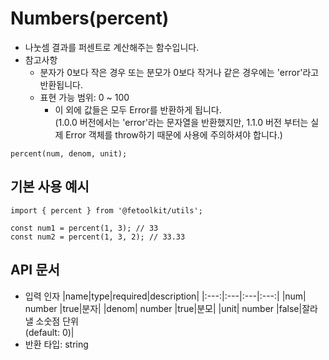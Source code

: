 # Numbers(percent)

- 나눗셈 결과를 퍼센트로 계산해주는 함수입니다.
- 참고사항
  - 분자가 0보다 작은 경우 또는 분모가 0보다 작거나 같은 경우에는 'error'라고 반환됩니다.
  - 표현 가능 범위: 0 ~ 100
    - 이 외에 값들은 모두 Error를 반환하게 됩니다.  
      (1.0.0 버전에서는 'error'라는 문자열을 반환했지만, 1.1.0 버전 부터는 실제 Error 객체를 throw하기 때문에 사용에 주의하셔야 합니다.)

```tsx
percent(num, denom, unit);
```

## 기본 사용 예시

```tsx
import { percent } from '@fetoolkit/utils';

const num1 = percent(1, 3); // 33
const num2 = percent(1, 3, 2); // 33.33
```

## API 문서

- 입력 인자
  |name|type|required|description|
  |:---:|:---|:---|:---:|
  |num| number |true|분자|
  |denom| number |true|분모|
  |unit| number |false|잘라낼 소숫점 단위<br>(default: 0)|
- 반환 타입: string
